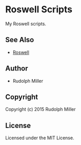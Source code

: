 # Roswell Scripts

My Roswell scripts.

## See Also

- [Roswell](https://github.com/snmsts/roswell)

## Author

* Rudolph Miller

## Copyright

Copyright (c) 2015 Rudolph Miller

## License

Licensed under the MIT License.
